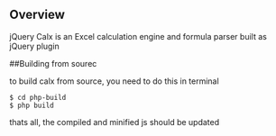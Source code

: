 ## Overview
jQuery Calx is an Excel calculation engine and formula parser built as jQuery plugin

##Building from sourec

to build calx from source, you need to do this in terminal

```
$ cd php-build
$ php build

```

thats all, the compiled and minified js should be updated